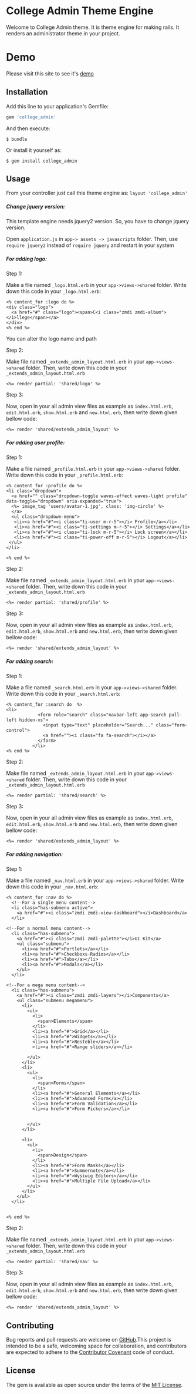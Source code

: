 # College Admin Theme Engine

Welcome to College Admin theme. It is theme engine for making rails. It renders an administrator theme in your project.

# Demo
Please visit this site to see it's [demo](https://ubold.herokuapp.com/)


## Installation

Add this line to your application's Gemfile:

```ruby
gem 'college_admin'
```

And then execute:

    $ bundle

Or install it yourself as:

    $ gem install college_admin

## Usage
From your controller just call this theme engine as:
 `layout 'college_admin'` 
 
<h5>Change jquery version:</h5>
 This template engine needs jquery2 version. So, you have to change 
  jquery version.
  
  Open `application.js` in `app-> assets -> javascripts` folder.
  Then, use `require jquery2` instead of `require jquery`
  and restart in your system

<h5>For adding logo:</h5>

Step 1: 

Make a file named `_logo.html.erb` in your `app->views->shared` folder.
Write down this code in your `_logo.html.erb`:

```
<% content_for :logo do %>
<div class="logo">
  <a href="#" class="logo"><span>C<i class="zmdi zmdi-album"></i>llege</span></a>
</div>
<% end %>
```
You can alter the logo name and path

Step 2: 

Make file named `_extends_admin_layout.html.erb` in your `app->views->shared` folder.
Then, write down this code in your `_extends_admin_layout.html.erb`

```
<%= render partial: 'shared/logo' %>
```

Step 3:

Now, open in your all admin view files as example as `index.html.erb`, `edit.html.erb`, `show.html.erb` and `new.html.erb`, then write down
given bellow code:

```
<%= render 'shared/extends_admin_layout' %>
```


<h5>For adding user profile:</h5>

Step 1: 

Make a file named `_profile.html.erb` in your `app->views->shared` folder.
Write down this code in your `_profile.html.erb`:

```
<% content_for :profile do %>
<li class="dropdown">
  <a href="" class="dropdown-toggle waves-effect waves-light profile" data-toggle="dropdown" aria-expanded="true">
  <%= image_tag 'users/avatar-1.jpg', class: 'img-circle' %>
  </a>
  <ul class="dropdown-menu">
   <li><a href="#"><i class="ti-user m-r-5"></i> Profile</a></li>
   <li><a href="#"><i class="ti-settings m-r-5"></i> Settings</a></li>
   <li><a href="#"><i class="ti-lock m-r-5"></i> Lock screen</a></li>
   <li><a href="#"><i class="ti-power-off m-r-5"></i> Logout</a></li>
 </ul>
</li>

<% end %>
```

Step 2: 

Make file named `_extends_admin_layout.html.erb` in your `app->views->shared` folder.
Then, write down this code in your `_extends_admin_layout.html.erb`

```
<%= render partial: 'shared/profile' %>
```

Step 3:

Now, open in your all admin view files as example as `index.html.erb`, `edit.html.erb`, `show.html.erb` and `new.html.erb`, then write down
given bellow code:

```
<%= render 'shared/extends_admin_layout' %>
```

<h5>For adding search:</h5>

Step 1: 

Make a file named `_search.html.erb` in your `app->views->shared` folder.
Write down this code in your `_search.html.erb`:

```
<% content_for :search do  %>
<li>
            <form role="search" class="navbar-left app-search pull-left hidden-xs">
              <input type="text" placeholder="Search..." class="form-control">
              <a href=""><i class="fa fa-search"></i></a>
            </form>
          </li>
<% end %>
```

Step 2: 

Make file named `_extends_admin_layout.html.erb` in your `app->views->shared` folder.
Then, write down this code in your `_extends_admin_layout.html.erb`

```
<%= render partial: 'shared/search' %>
```

Step 3:

Now, open in your all admin view files as example as `index.html.erb`, `edit.html.erb`, `show.html.erb` and `new.html.erb`, then write down
given bellow code:

```
<%= render 'shared/extends_admin_layout' %>
```


<h5>For adding navigation:</h5>

Step 1: 

Make a file named `_nav.html.erb` in your `app->views->shared` folder.
Write down this code in your `_nav.html.erb`:

```
<% content_for :nav do %>
  <!--For a single menu content-->
  <li class="has-submenu active">
    <a href="#"><i class="zmdi zmdi-view-dashboard"></i>Dashboard</a>
  </li>

<!--For a normal menu content-->
  <li class="has-submenu">
    <a href="#"><i class="zmdi zmdi-palette"></i>UI Kit</a>
    <ul class="submenu">
      <li><a href="#">Portlets</a></li>
      <li><a href="#">Checkboxs-Radios</a></li>
      <li><a href="#">Tabs</a></li>
      <li><a href="#">Modals</a></li>
    </ul>
  </li>

<!--For a mega menu content-->
  <li class="has-submenu">
    <a href="#"><i class="zmdi zmdi-layers"></i>Components</a>
    <ul class="submenu megamenu">
      <li>
        <ul>
          <li>
            <span>Elements</span>
          </li>
          <li><a href="#">Grid</a></li>
          <li><a href="#">Widgets</a></li>
          <li><a href="#">Nesteble</a></li>
          <li><a href="#">Range sliders</a></li>

        </ul>
      </li>
      <li>
        <ul>
          <li>
            <span>Forms</span>
          </li>
          <li><a href="#">General Elements</a></li>
          <li><a href="#">Advanced Form</a></li>
          <li><a href="#">Form Validation</a></li>
          <li><a href="#">Form Pickers</a></li>


        </ul>
      </li>

      <li>
        <ul>
          <li>
            <span>Design</span>
          </li>
          <li><a href="#">Form Masks</a></li>
          <li><a href="#">Summernote</a></li>
          <li><a href="#">Wysiwig Editors</a></li>
          <li><a href="#">Multiple File Upload</a></li>
        </ul>
      </li>
    </ul>
  </li>


<% end %>
```

Step 2: 

Make file named `_extends_admin_layout.html.erb` in your `app->views->shared` folder.
Then, write down this code in your `_extends_admin_layout.html.erb`

```
<%= render partial: 'shared/nav' %>
```

Step 3:

Now, open in your all admin view files as example as `index.html.erb`, `edit.html.erb`, `show.html.erb` and `new.html.erb`, then write down
given bellow code:

```
<%= render 'shared/extends_admin_layout' %>
```





## Contributing

Bug reports and pull requests are welcome on [GitHub](https://github.com/BDMADE/college_admin).This project is intended to be a safe, welcoming space for collaboration, and contributors are expected to adhere to the [Contributor Covenant](http://contributor-covenant.org) code of conduct.


## License

The gem is available as open source under the terms of the [MIT License](http://opensource.org/licenses/MIT).

